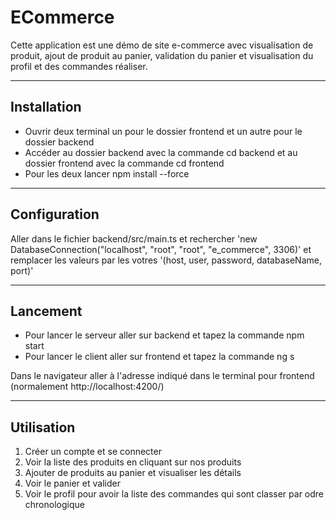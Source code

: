 # ECommerce

Cette application est une démo de site e-commerce avec visualisation de produit, ajout de produit au panier, validation du panier et visualisation du profil et des commandes réaliser.

---

## Installation
- Ouvrir deux terminal un pour le dossier frontend et un autre pour le dossier backend
- Accéder au dossier backend avec la commande cd backend et au dossier frontend avec la commande cd frontend
- Pour les deux lancer npm install --force

---

## Configuration
Aller dans le fichier backend/src/main.ts et rechercher 'new DatabaseConnection("localhost", "root", "root", "e_commerce", 3306)' et remplacer les valeurs par les votres '(host, user, password, databaseName, port)'

---

## Lancement
- Pour lancer le serveur aller sur backend et tapez la commande npm start
- Pour lancer le client aller sur frontend et tapez la commande ng s

Dans le navigateur aller à l'adresse indiqué dans le terminal pour frontend (normalement http://localhost:4200/)

---

## Utilisation
1. Créer un compte et se connecter
2. Voir la liste des produits en cliquant sur nos produits
3. Ajouter de produits au panier et visualiser les détails
4. Voir le panier et valider
5. Voir le profil pour avoir la liste des commandes qui sont classer par odre chronologique